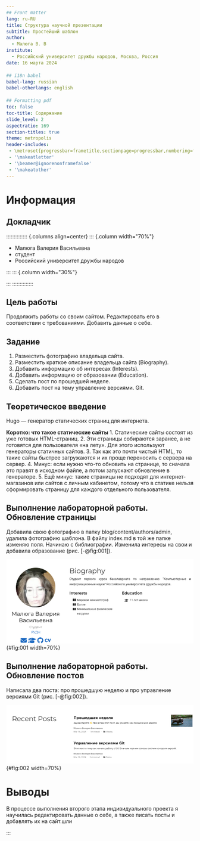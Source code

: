 ```yaml
---
## Front matter
lang: ru-RU
title: Структура научной презентации
subtitle: Простейший шаблон
author:
  - Малюга В. В
institute:
  - Российский университет дружбы народов, Москва, Россия
date: 16 марта 2024

## i18n babel
babel-lang: russian
babel-otherlangs: english

## Formatting pdf
toc: false
toc-title: Содержание
slide_level: 2
aspectratio: 169
section-titles: true
theme: metropolis
header-includes:
 - \metroset{progressbar=frametitle,sectionpage=progressbar,numbering=fraction}
 - '\makeatletter'
 - '\beamer@ignorenonframefalse'
 - '\makeatother'
---
```


# Информация

## Докладчик

:::::::::::::: {.columns align=center}
::: {.column width="70%"}

  * Малюга Валерия Васильевна
  * студент
  * Российский университет дружбы народов

:::
::: {.column width="30%"}


:::
::::::::::::::

## Цель работы

Продолжить работы со своим сайтом. Редактировать его в соответствии с требованиями. Добавить данные о себе.

## Задание

1. Разместить фотографию владельца сайта.
2. Разместить краткое описание владельца сайта (Biography).
3. Добавить информацию об интересах (Interests).
4. Добавить информацию от образовании (Education).
5. Сделать пост по прошедшей неделе.
6. Добавить пост на тему управление версиями. Git.

## Теоретическое введение

Hugo — генератор статических страниц для интернета.

**Коротко: что такое статические сайты**
    1. Статические сайты состоят из уже готовых HTML-страниц.
    2. Эти страницы собираются заранее, а не готовятся для пользователя «на лету». Для этого используют генераторы статичных сайтов.
    3. Так как это почти чистый HTML, то такие сайты быстрее загружаются и их проще переносить с сервера на сервер.
    4. Минус: если нужно что-то обновить на странице, то сначала это правят в исходном файле, а потом запускают обновление в генераторе.
    5. Ещё минус: такие страницы не подходят для интернет-магазинов или сайтов с личным кабинетом, потому что в статике нельзя сформировать страницу для каждого отдельного пользователя.

## Выполнение лабораторной работы. Обновление страницы

Добавила свою фотографию в папку blog/content/authors/admin, удалила фотографию шаблона.
В файлу index.md в той же папке изменяю поля. Начинаю с библиографии. Изменила интересы на свои и добавила образование (рис. [-@fig:001]).  

![Страница](image/1.png){#fig:001 width=70%}

## Выполнение лабораторной работы. Обновление постов

Написала два поста: про прошедшую неделю и про управление версиями Git (рис. [-@fig:002]).

![Посты](image/2.png){#fig:002 width=70%}

# Выводы

В процессе выполнения второго этапа индивидуального проекта я научилась редактировать данные о себе, а также писать посты и добавлять их на сайт.шли

:::

